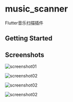 # music_scanner

Flutter音乐扫描插件

## Getting Started

## Screenshots

![screenshot01](./screenshots/screenshot01.png)

![screenshot02](./screenshots/screenshot02.png)

![screenshot02](./screenshots/screenshot04.png)

![screenshot02](./screenshots/screenshot03.png)